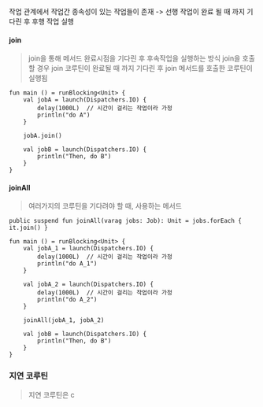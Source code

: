 작업 관계에서 작업간 종속성이 있는 작업들이 존재 -> 선행 작업이 완료 될 때 까지 기다린 후 후행 작업 실행

#### join 
> join을 통해 메서드 완료시점을 기다린 후 후속작업을 실행하는 방식 
> join을 호출할 경우 join 코루틴이 완료될 때 까지 기다린 후 join 메서드를 호출한 코루틴이 실행됨


```
fun main () = runBlocking<Unit> {
	val jobA = launch(Dispatchers.IO) {
		delay(1000L)  // 시간이 걸리는 작업이라 가정
		println("do A")
	}

	jobA.join()

	val jobB = launch(Dispatchers.IO) {
		println("Then, do B")
	}
}
```

#### joinAll 
> 여러가지의 코루틴을 기다려야 할 때, 사용하는 메서드

```
public suspend fun joinAll(varag jobs: Job): Unit = jobs.forEach { it.join() }
```

```
fun main () = runBlocking<Unit> {
	val jobA_1 = launch(Dispatchers.IO) {
		delay(1000L)  // 시간이 걸리는 작업이라 가정
		println("do A_1")
	}

	val jobA_2 = launch(Dispatchers.IO) {
		delay(1000L)  // 시간이 걸리는 작업이라 가정
		println("do A_2")
	}

	joinAll(jobA_1, jobA_2)

	val jobB = launch(Dispatchers.IO) {
		println("Then, do B")
	}
}
```


### 지연 코루틴 
> 지연 코루틴은 c